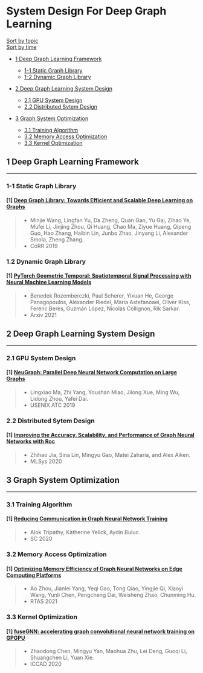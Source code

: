 # System Design For Deep Graph Learning

[Sort by topic](#System-Design-For-Deep-Graph-Learning)\
[Sort by time](./sort_time_system.md)
- [1 Deep Graph Learning Framework](#1-Deep-Graph-Learning-Framework)
  * [1-1 Static Graph Library](#1-1-Static-Graph-Library)
  * [1-2 Dynamic Graph Library](##1.2-Dynamic-Graph-Library)
    
- [2 Deep Graph Learning System Design](#2-Deep-Graph-Learning-System-Design)
  * [2.1 GPU System Design](#2.1-GPU-System-Design)
  * [2.2 Distributed Sytem Design](#2.2-Distributed-Sytem-Design)
  
- [3 Graph System Optimization](#3-Graph-System-Optimization)
  * [3.1 Training Algorithm](#3.1-Training-Algorithm)
  * [3.2 Memory Access Optimization](#3.2-Memory-Access-Optimization)
  * [3.3 Kernel Optimization](#3.3-Kernel-Optimization)
    





## 1 Deep Graph Learning Framework


---

### 1-1 Static Graph Library

#### [1] [Deep Graph Library: Towards Efficient and Scalable Deep Learning on Graphs](https://arxiv.org/abs/1909.01315v2)
> - Minjie Wang, Lingfan Yu, Da Zheng, Quan Gan, Yu Gai, Zihao Ye, Mufei Li, Jinjing Zhou, Qi Huang, Chao Ma, Ziyue Huang, Qipeng Guo, Hao Zhang, Haibin Lin, Junbo Zhao, Jinyang Li, Alexander Smola, Zheng Zhang.
> - CoRR 2019




### 1.2 Dynamic Graph Library

#### [1] [PyTorch Geometric Temporal: Spatiotemporal Signal Processing with Neural Machine Learning Models](https://arxiv.org/abs/2104.07788)
> - Benedek Rozemberczki, Paul Scherer, Yixuan He, George Panagopoulos, Alexander Riedel, Maria Astefanoaei, Oliver Kiss, Ferenc Beres, Guzmán López, Nicolas Collignon, Rik Sarkar.
> - Arxiv 2021

## 2 Deep Graph Learning System Design

---

### 2.1 GPU System Design

#### [1] [NeuGraph: Parallel Deep Neural Network Computation on Large Graphs](https://www.usenix.org/conference/atc19/presentation/ma)
> - Lingxiao Ma, Zhi Yang, Youshan Miao, Jilong Xue, Ming Wu, Lidong Zhou, Yafei Dai.
> - USENIX ATC 2019


### 2.2 Distributed Sytem Design

#### [1] [Improving the Accuracy, Scalability, and Performance of  Graph Neural Networks with Roc](https://www-cs.stanford.edu/people/matei/papers/2020/mlsys_roc.pdf)
> - Zhihao Jia, Sina Lin, Mingyu Gao, Matei Zaharia, and Alex Aiken.
> - MLSys 2020


## 3 Graph System Optimization

---

### 3.1 Training Algorithm
#### [1] [Reducing Communication in Graph Neural Network Training](https://arxiv.org/abs/2005.03300)
> - Alok Tripathy, Katherine Yelick, Aydin Buluc.
> - SC 2020


### 3.2 Memory Access Optimization
#### [1] [Optimizing Memory Efficiency of Graph Neural Networks on Edge Computing Platforms](https://arxiv.org/abs/2104.03058)
> - Ao Zhou, Jianlei Yang, Yeqi Gao, Tong Qiao, Yingjie Qi, Xiaoyi Wang, Yunli Chen, Pengcheng Dai, Weisheng Zhao, Chunming Hu.
> - RTAS 2021



### 3.3 Kernel Optimization

#### [1] [fuseGNN: accelerating graph convolutional neural network training on GPGPU](https://ieeexplore.ieee.org/document/9256702)
> - Zhaodong Chen, Mingyu Yan, Maohua Zhu, Lei Deng, Guoqi Li, Shuangchen Li, Yuan Xie.
> - ICCAD 2020